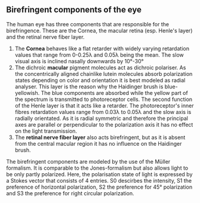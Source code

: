 ## Birefringent components of the eye

The human eye has three components that  are responsible for the birefringence. These are the Cornea, the macular retina (esp. Henle's layer) and the retinal nerve fiber layer.

1. The **Cornea** behaves like a flat retarder with widely varying retardation values that range from 0-0.25λ and 0.05λ being the mean. The slow visual axis is inclined nasally downwards by 10°-30° 
2. The dichroic **macular** pigment molecules act as dichroic polariser. As the concentrically aligned chainlike lutein molecules absorb polarization states depending on color and orientation it is best modeled as radial analyser. This layer is the reason why the Haidinger brush is blue-yellowish. The blue components are absorbed while the yellow part of the spectrum is transmitted to photoreceptor cells. The second function of the Henle layer is that it acts like a retarder. The photoreceptor's inner fibres retardation values range from 0.03λ to 0.05λ and the slow axis is radially orientated. As it is radial symmetric and therefore the principal axes are parallel or perpendicular to the polarization axis it has no effect on the light transmission.
3. The **retinal nerve fiber layer** also acts birefringent, but as it is absent from the central macular region it has no influence on the Haidinger brush.

The birefringent components are modeled by the use of the Müller formalism.
It is comparable to the Jones-formalism but also allows light to be only partly polarized. Here, the polarisation state of light is expressed  by a Stokes vector that consists of 4 entries. 
S0 descirbes the intensity, S1 the preference of horizontal polarization, S2 the preference for 45° polarization and S3 the preference for right circular polarization.


